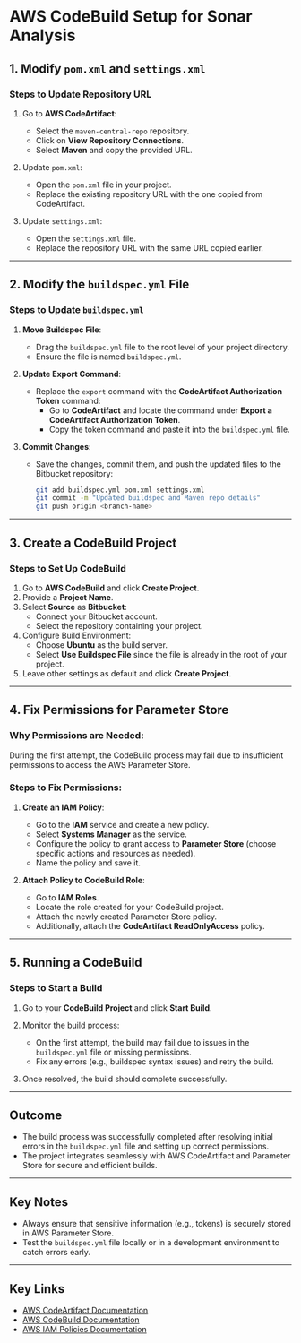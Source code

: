 # AWS CodeBuild Setup for Sonar Analysis

## **1. Modify `pom.xml` and `settings.xml`**

### **Steps to Update Repository URL**
1. Go to **AWS CodeArtifact**:
   - Select the `maven-central-repo` repository.
   - Click on **View Repository Connections**.
   - Select **Maven** and copy the provided URL.

2. Update `pom.xml`:
   - Open the `pom.xml` file in your project.
   - Replace the existing repository URL with the one copied from CodeArtifact.

3. Update `settings.xml`:
   - Open the `settings.xml` file.
   - Replace the repository URL with the same URL copied earlier.

---

## **2. Modify the `buildspec.yml` File**

### **Steps to Update `buildspec.yml`**
1. **Move Buildspec File**:
   - Drag the `buildspec.yml` file to the root level of your project directory.
   - Ensure the file is named `buildspec.yml`.

2. **Update Export Command**:
   - Replace the `export` command with the **CodeArtifact Authorization Token** command:
     - Go to **CodeArtifact** and locate the command under **Export a CodeArtifact Authorization Token**.
     - Copy the token command and paste it into the `buildspec.yml` file.

3. **Commit Changes**:
   - Save the changes, commit them, and push the updated files to the Bitbucket repository:
     ```bash
     git add buildspec.yml pom.xml settings.xml
     git commit -m "Updated buildspec and Maven repo details"
     git push origin <branch-name>
     ```

---

## **3. Create a CodeBuild Project**

### **Steps to Set Up CodeBuild**
1. Go to **AWS CodeBuild** and click **Create Project**.
2. Provide a **Project Name**.
3. Select **Source** as **Bitbucket**:
   - Connect your Bitbucket account.
   - Select the repository containing your project.
4. Configure Build Environment:
   - Choose **Ubuntu** as the build server.
   - Select **Use Buildspec File** since the file is already in the root of your project.
5. Leave other settings as default and click **Create Project**.

---

## **4. Fix Permissions for Parameter Store**

### **Why Permissions are Needed**:
During the first attempt, the CodeBuild process may fail due to insufficient permissions to access the AWS Parameter Store.

### **Steps to Fix Permissions**:
1. **Create an IAM Policy**:
   - Go to the **IAM** service and create a new policy.
   - Select **Systems Manager** as the service.
   - Configure the policy to grant access to **Parameter Store** (choose specific actions and resources as needed).
   - Name the policy and save it.

2. **Attach Policy to CodeBuild Role**:
   - Go to **IAM Roles**.
   - Locate the role created for your CodeBuild project.
   - Attach the newly created Parameter Store policy.
   - Additionally, attach the **CodeArtifact ReadOnlyAccess** policy.

---

## **5. Running a CodeBuild**

### **Steps to Start a Build**
1. Go to your **CodeBuild Project** and click **Start Build**.
2. Monitor the build process:
   - On the first attempt, the build may fail due to issues in the `buildspec.yml` file or missing permissions.
   - Fix any errors (e.g., buildspec syntax issues) and retry the build.

3. Once resolved, the build should complete successfully.

---

## **Outcome**
- The build process was successfully completed after resolving initial errors in the `buildspec.yml` file and setting up correct permissions.
- The project integrates seamlessly with AWS CodeArtifact and Parameter Store for secure and efficient builds.

---

## **Key Notes**
- Always ensure that sensitive information (e.g., tokens) is securely stored in AWS Parameter Store.
- Test the `buildspec.yml` file locally or in a development environment to catch errors early.

---

## **Key Links**
- [AWS CodeArtifact Documentation](https://docs.aws.amazon.com/codeartifact/latest/userguide/welcome.html)
- [AWS CodeBuild Documentation](https://docs.aws.amazon.com/codebuild/latest/userguide/welcome.html)
- [AWS IAM Policies Documentation](https://docs.aws.amazon.com/IAM/latest/UserGuide/access_policies.html)

